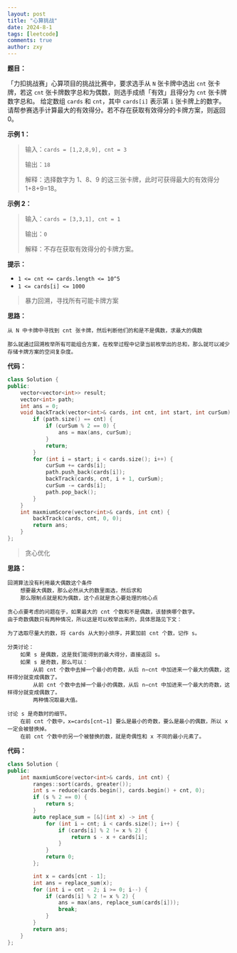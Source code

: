```yaml
---
layout: post
title: "心算挑战"
date: 2024-8-1
tags: [leetcode]
comments: true
author: zxy
---
```


**题目：**

「力扣挑战赛」心算项目的挑战比赛中，要求选手从 `N` 张卡牌中选出 `cnt` 张卡牌，若这 `cnt` 张卡牌数字总和为偶数，则选手成绩「有效」且得分为 `cnt` 张卡牌数字总和。 给定数组 `cards` 和 `cnt`，其中 `cards[i]` 表示第 `i` 张卡牌上的数字。 请帮参赛选手计算最大的有效得分。若不存在获取有效得分的卡牌方案，则返回 0。

**示例 1：**

> 输入：`cards = [1,2,8,9], cnt = 3`
>
> 输出：`18`
>
> 解释：选择数字为 1、8、9 的这三张卡牌，此时可获得最大的有效得分 1+8+9=18。

**示例 2：**

> 输入：`cards = [3,3,1], cnt = 1`
>
> 输出：`0`
>
> 解释：不存在获取有效得分的卡牌方案。

**提示：**

- `1 <= cnt <= cards.length <= 10^5`
- `1 <= cards[i] <= 1000`

> 暴力回溯，寻找所有可能卡牌方案

**思路：**

```
从 N 中卡牌中寻找到 cnt 张卡牌，然后判断他们的和是不是偶数，求最大的偶数

那么就通过回溯枚举所有可能组合方案，在枚举过程中记录当前枚举出的总和，那么就可以减少存储卡牌方案的空间复杂度。
```

**代码：**

```cpp
class Solution {
public:
    vector<vector<int>> result;
    vector<int> path;
    int ans = 0;
    void backTrack(vector<int>& cards, int cnt, int start, int curSum) {
        if (path.size() == cnt) {
            if (curSum % 2 == 0) {
                ans = max(ans, curSum);
            }
            return;
        }
        for (int i = start; i < cards.size(); i++) {
            curSum += cards[i];
            path.push_back(cards[i]);
            backTrack(cards, cnt, i + 1, curSum);
            curSum -= cards[i];
            path.pop_back();
        }
    }
    int maxmiumScore(vector<int>& cards, int cnt) {
        backTrack(cards, cnt, 0, 0);
        return ans;
    }
};
```

> 贪心优化

**思路：**

```
回溯算法没有利用最大偶数这个条件
	想要最大偶数，那么必然从大的数里面选，然后求和
	那么限制点就是和为偶数，这个点就是贪心要处理的核心点

贪心点要考虑的问题在于，如果最大的 cnt 个数和不是偶数，该替换哪个数字。
由于奇数偶数只有两种情况，所以这是可以枚举出来的，具体思路见下文：

为了选取尽量大的数，将 cards 从大到小排序，并累加前 cnt 个数，记作 s。

分类讨论：
	如果 s 是偶数，这是我们能得到的最大得分，直接返回 s。
	如果 s 是奇数，那么可以：
		从前 cnt 个数中去掉一个最小的奇数，从后 n−cnt 中加进来一个最大的偶数，这样得分就变成偶数了。
		从前 cnt 个数中去掉一个最小的偶数，从后 n−cnt 中加进来一个最大的奇数，这样得分就变成偶数了。
		两种情况取最大值。

讨论 s 是奇数时的细节。
	在前 cnt 个数中，x=cards[cnt−1] 要么是最小的奇数，要么是最小的偶数，所以 x 一定会被替换掉。
	在前 cnt 个数中的另一个被替换的数，就是奇偶性和 x 不同的最小元素了。
```

**代码：**

```cpp
class Solution {
public:
    int maxmiumScore(vector<int>& cards, int cnt) {
        ranges::sort(cards, greater());
        int s = reduce(cards.begin(), cards.begin() + cnt, 0);
        if (s % 2 == 0) {
            return s;
        }
        auto replace_sum = [&](int x) -> int {
            for (int i = cnt; i < cards.size(); i++) {
                if (cards[i] % 2 != x % 2) {
                    return s - x + cards[i];
                }
            }
            return 0;
        };

        int x = cards[cnt - 1];
        int ans = replace_sum(x);
        for (int i = cnt - 2; i >= 0; i--) {
            if (cards[i] % 2 != x % 2) {
                ans = max(ans, replace_sum(cards[i]));
                break;
            }
        }
        return ans;
    }
};
```

